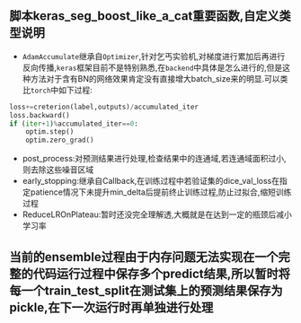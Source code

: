## 脚本keras_seg_boost_like_a_cat重要函数,自定义类型说明
- `AdamAccumulate`继承自`Optimizer`,针对乞丐实验机,对梯度进行累加后再进行反向传播,`keras`框架目前不是特别熟悉,在`backend`中具体是怎么进行的,但是这种方法对于含有BN的网络效果肯定没有直接增大batch_size来的明显.可以类比`torch`中如下过程:  
```python
loss+=creterion(label,outputs)/accumulated_iter
loss.backward()
if (iter+1)%accumulated_iter==0:
    optim.step()
    optim.zero_grad()
```  

- post_process:对预测结果进行处理,检查结果中的连通域,若连通域面积过小,则去除这些噪音区域
- early_stopping:继承自Callback,在训练过程中若验证集的dice_val_loss在指定patience情况下未提升min_delta后提前终止训练过程,防止过拟合,缩短训练过程
- ReduceLROnPlateau:暂时还没完全理解透,大概就是在达到一定的瓶颈后减小学习率

## 当前的ensemble过程由于内存问题无法实现在一个完整的代码运行过程中保存多个predict结果,所以暂时将每一个train_test_split在测试集上的预测结果保存为pickle,在下一次运行时再单独进行处理
